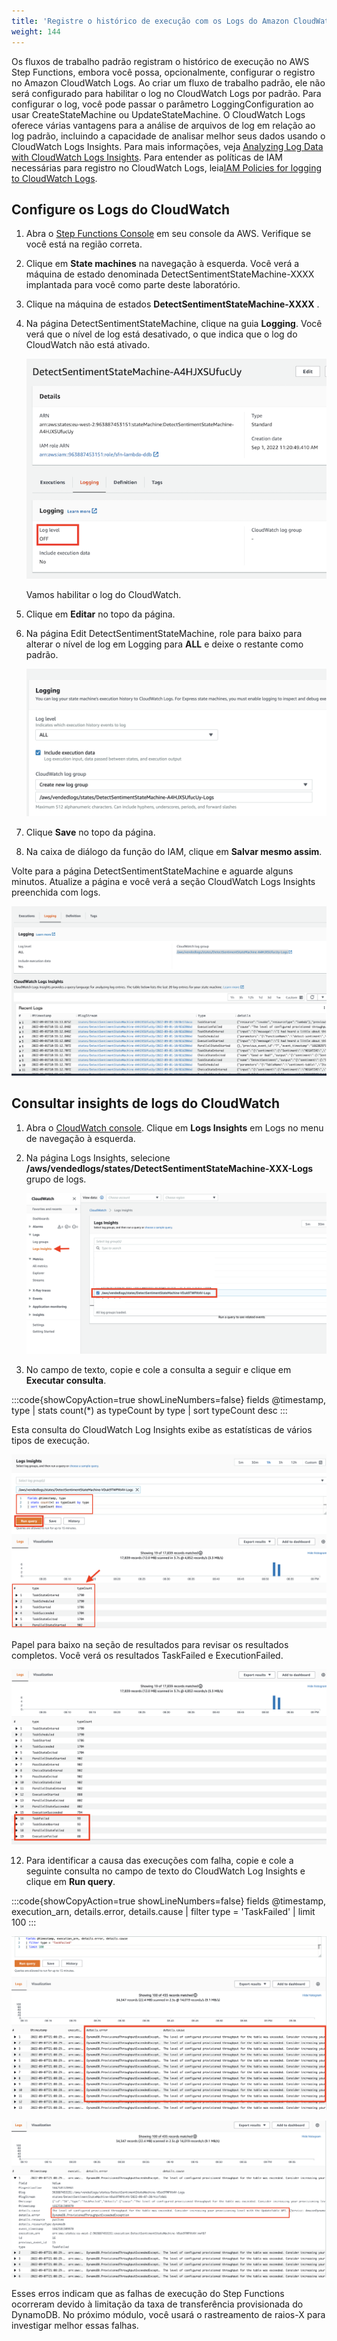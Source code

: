 ```yaml
---
title: 'Registre o histórico de execução com os Logs do Amazon CloudWatch'
weight: 144
---
```


Os fluxos de trabalho padrão registram o histórico de execução no AWS Step Functions, embora você possa, opcionalmente, configurar o registro no Amazon CloudWatch Logs. Ao criar um fluxo de trabalho padrão, ele não será configurado para habilitar o log no CloudWatch Logs por padrão. Para configurar o log, você pode passar o parâmetro LoggingConfiguration ao usar CreateStateMachine ou UpdateStateMachine. O CloudWatch Logs oferece várias vantagens para a análise de arquivos de log em relação ao log padrão, incluindo a capacidade de analisar melhor seus dados usando o CloudWatch Logs Insights. Para mais informações, veja [Analyzing Log Data with CloudWatch Logs Insights](https://docs.aws.amazon.com/AmazonCloudWatch/latest/logs/AnalyzingLogData.html). Para entender as políticas de IAM necessárias para registro no CloudWatch Logs, leia[IAM Policies for logging to CloudWatch Logs](https://docs.aws.amazon.com/step-functions/latest/dg/cw-logs.html#cloudwatch-iam-policy).

## Configure os Logs do CloudWatch

1. Abra o [Step Functions Console](https://console.aws.amazon.com/states/home) em seu console da AWS. Verifique se você está na região correta.

2. Clique em **State machines** na navegação à esquerda. Você verá a máquina de estado denominada DetectSentimentStateMachine-XXXX implantada para você como parte deste laboratório.

3. Clique na máquina de estados **DetectSentimentStateMachine-XXXX** .

4. Na página DetectSentimentStateMachine, clique na guia **Logging**. Você verá que o nível de log está desativado, o que indica que o log do CloudWatch não está ativado.

   ![CW Log disabled](/static/img/module-12/cw-log-disabled.png)

    Vamos habilitar o log do CloudWatch.

5. Clique em **Editar** no topo da página.

6. Na página Edit DetectSentimentStateMachine, role para baixo para alterar o nível de log em Logging para **ALL** e deixe o restante como padrão.

   ![CW Log enabled](/static/img/module-12/cw-logging-enabled.png)

7. Clique **Save** no topo da página.

8. Na caixa de diálogo da função do IAM, clique em **Salvar mesmo assim**.

Volte para a página DetectSentimentStateMachine e aguarde alguns minutos. Atualize a página e você verá a seção CloudWatch Logs Insights preenchida com logs.

   ![CW Logs](/static/img/module-12/cw-logs.png)

## Consultar insights de logs do CloudWatch

1. Abra o [CloudWatch console](https://console.aws.amazon.com/cloudwatch/home). Clique em **Logs Insights** em Logs no menu de navegação à esquerda.

2. Na página Logs Insights, selecione **/aws/vendedlogs/states/DetectSentimentStateMachine-XXX-Logs** grupo de logs.

   ![CWL Vended](/static/img/module-12/cwl-vendedlogs.png)

3. No campo de texto, copie e cole a consulta a seguir e clique em **Executar consulta**.

:::code{showCopyAction=true showLineNumbers=false}
fields @timestamp, type
| stats count(*) as typeCount by type 
| sort typeCount desc
:::

   Esta consulta do CloudWatch Log Insights exibe as estatísticas de vários tipos de execução.

   ![CWL query](/static/img/module-12/cwl-query.png)

   Papel para baixo na seção de resultados para revisar os resultados completos. Você verá os resultados TaskFailed e ExecutionFailed.

   ![CWL failed](/static/img/module-12/cwl-failed.png)

   12. Para identificar a causa das execuções com falha, copie e cole a seguinte consulta no campo de texto do CloudWatch Log Insights e clique em **Run query**.

:::code{showCopyAction=true showLineNumbers=false}
fields @timestamp, execution_arn, details.error, details.cause
| filter type = 'TaskFailed'
| limit 100
:::

![CWL failureReasons 1](/static/img/module-12/cwl-failureReasons-1.png)

![CWL CWL failureReasons 2](/static/img/module-12/cwl-failureReasons-2.png)

Esses erros indicam que as falhas de execução do Step Functions ocorreram devido à limitação da taxa de transferência provisionada do DynamoDB. No próximo módulo, você usará o rastreamento de raios-X para investigar melhor essas falhas.
